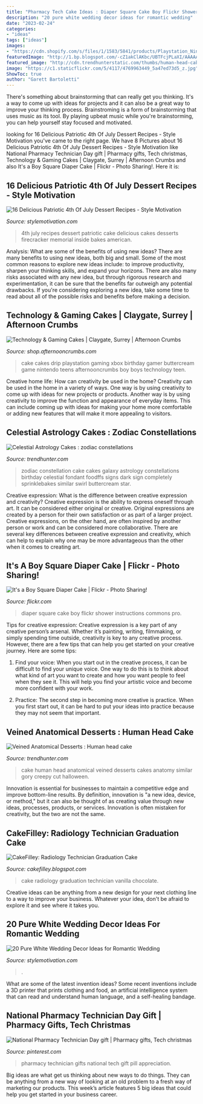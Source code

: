 ```yaml
---
title: "Pharmacy Tech Cake Ideas : Diaper Square Cake Boy Flickr Shower Instructions Commons Pro"
description: "20 pure white wedding decor ideas for romantic wedding"
date: "2023-02-24"
categories:
- "ideas"
tags: ["ideas"]
images:
- "https://cdn.shopify.com/s/files/1/1583/5841/products/Playstation_Nintendo_Cake_grande.jpg?v=1530715231"
featuredImage: "http://1.bp.blogspot.com/-cZ1akClAKbc/UBTFcjPLaXI/AAAAAAAAOmE/VeiXQtKzImU/s1600/DSC_1966.JPG"
featured_image: "http://cdn.trendhunterstatic.com/thumbs/human-head-cake.jpeg"
image: "https://c1.staticflickr.com/5/4117/4769963449_5a47ed73d5_z.jpg"
ShowToc: true
author: "Garett Bartoletti"
---
```



There's something about brainstorming that can really get you thinking. It's a way to come up with ideas for projects and it can also be a great way to improve your thinking process. Brainstroming is a form of brainstorming that uses music as its tool. By playing upbeat music while you're brainstorming, you can help yourself stay focused and motivated.

	

		
looking for 16 Delicious Patriotic 4th Of July Dessert Recipes - Style Motivation you've came to the right page. We have 8 Pictures about 16 Delicious Patriotic 4th Of July Dessert Recipes - Style Motivation like National Pharmacy Technician Day gift | Pharmacy gifts, Tech christmas, Technology &amp; Gaming Cakes | Claygate, Surrey | Afternoon Crumbs and also It&#039;s a Boy Square Diaper Cake | Flickr - Photo Sharing!. Here it is:
		
    
## 16 Delicious Patriotic 4th Of July Dessert Recipes - Style Motivation

<img loading=lazy src="http://www.stylemotivation.com/wp-content/uploads/2016/06/4th-1.png" onerror="this.onerror=null;this.src='https://tse1.mm.bing.net/th?id=OIP.6hTUufpR1lJRS1_fuOb11gHaLH&amp;pid=15.1';" alt="16 Delicious Patriotic 4th Of July Dessert Recipes - Style Motivation">

_Source: stylemotivation.com_

>4th july recipes dessert patriotic cake delicious cakes desserts firecracker memorial inside bakes american. 

	

Analysis: What are some of the benefits of using new ideas?
There are many benefits to using new ideas, both big and small. Some of the most common reasons to explore new ideas include: to improve productivity, sharpen your thinking skills, and expand your horizons. There are also many risks associated with any new idea, but through rigorous research and experimentation, it can be sure that the benefits far outweigh any potential drawbacks. If you're considering exploring a new idea, take some time to read about all of the possible risks and benefits before making a decision.

    
## Technology &amp; Gaming Cakes | Claygate, Surrey | Afternoon Crumbs

<img loading=lazy src="https://cdn.shopify.com/s/files/1/1583/5841/products/Playstation_Nintendo_Cake_grande.jpg?v=1530715231" onerror="this.onerror=null;this.src='https://tse2.mm.bing.net/th?id=OIP.DtcaIsei6_psxb9lEBTZFgHaJQ&amp;pid=15.1';" alt="Technology &amp; Gaming Cakes | Claygate, Surrey | Afternoon Crumbs">

_Source: shop.afternooncrumbs.com_

>cake cakes drip playstation gaming xbox birthday gamer buttercream game nintendo teens afternooncrumbs boy boys technology teen. 

	

Creative home life: How can creativity be used in the home?
Creativity can be used in the home in a variety of ways. One way is by using creativity to come up with ideas for new projects or products. Another way is by using creativity to improve the function and appearance of everyday items. This can include coming up with ideas for making your home more comfortable or adding new features that will make it more appealing to visitors.

    
## Celestial Astrology Cakes : Zodiac Constellations

<img loading=lazy src="http://cdn.trendhunterstatic.com/thumbs/zodiac-constellations.jpeg" onerror="this.onerror=null;this.src='https://tse2.mm.bing.net/th?id=OIP.2QEwwAhKcfroPv_RtxwcPgHaLH&amp;pid=15.1';" alt="Celestial Astrology Cakes : zodiac constellations">

_Source: trendhunter.com_

>zodiac constellation cake cakes galaxy astrology constellations birthday celestial fondant foodffs signs dark sign completely sprinklebakes similar swirl buttercream star. 

	

Creative expression: What is the difference between creative expression and creativity?
Creative expression is the ability to express oneself through art. It can be considered either original or creative. Original expressions are created by a person for their own satisfaction or as part of a larger project. Creative expressions, on the other hand, are often inspired by another person or work and can be considered more collaborative. There are several key differences between creative expression and creativity, which can help to explain why one may be more advantageous than the other when it comes to creating art.

    
## It&#039;s A Boy Square Diaper Cake | Flickr - Photo Sharing!

<img loading=lazy src="https://c1.staticflickr.com/5/4117/4769963449_5a47ed73d5_z.jpg" onerror="this.onerror=null;this.src='https://tse2.mm.bing.net/th?id=OIP.k5sukpAolZ3rzh68xCaYzwAAAA&amp;pid=15.1';" alt="It&#039;s a Boy Square Diaper Cake | Flickr - Photo Sharing!">

_Source: flickr.com_

>diaper square cake boy flickr shower instructions commons pro. 

	

Tips for creative expression:
Creative expression is a key part of any creative person’s arsenal. Whether it’s painting, writing, filmmaking, or simply spending time outside, creativity is key to any creative process. However, there are a few tips that can help you get started on your creative journey. Here are some tips:
1. Find your voice: When you start out in the creative process, it can be difficult to find your unique voice. One way to do this is to think about what kind of art you want to create and how you want people to feel when they see it. This will help you find your artistic voice and become more confident with your work.

2. Practice: The second step in becoming more creative is practice. When you first start out, it can be hard to put your ideas into practice because they may not seem that important.

    
## Veined Anatomical Desserts : Human Head Cake

<img loading=lazy src="http://cdn.trendhunterstatic.com/thumbs/human-head-cake.jpeg" onerror="this.onerror=null;this.src='https://tse2.mm.bing.net/th?id=OIP.0RssyV1cCSvEq5O1-2SXxgHaE8&amp;pid=15.1';" alt="Veined Anatomical Desserts : Human head cake">

_Source: trendhunter.com_

>cake human head anatomical veined desserts cakes anatomy similar gory creepy cut halloween. 

	

Innovation is essential for businesses to maintain a competitive edge and improve bottom-line results. By definition, innovation is "a new idea, device, or method," but it can also be thought of as creating value through new ideas, processes, products, or services. Innovation is often mistaken for creativity, but the two are not the same.

    
## CakeFilley: Radiology Technician Graduation Cake

<img loading=lazy src="http://1.bp.blogspot.com/-cZ1akClAKbc/UBTFcjPLaXI/AAAAAAAAOmE/VeiXQtKzImU/s1600/DSC_1966.JPG" onerror="this.onerror=null;this.src='https://tse3.mm.bing.net/th?id=OIP.3jUI8TuwUOKMvOhHLz4COQHaHb&amp;pid=15.1';" alt="CakeFilley: Radiology Technician Graduation Cake">

_Source: cakefilley.blogspot.com_

>cake radiology graduation technician vanilla chocolate. 

	

Creative ideas can be anything from a new design for your next clothing line to a way to improve your business. Whatever your idea, don't be afraid to explore it and see where it takes you.

    
## 20 Pure White Wedding Decor Ideas For Romantic Wedding

<img loading=lazy src="http://www.stylemotivation.com/wp-content/uploads/2013/09/20-Pure-White-Wedding-Décor-Ideas-for-Romantic-Wedding-7.jpg" onerror="this.onerror=null;this.src='https://tse3.mm.bing.net/th?id=OIP.vX2fgD1DS2qMgvy_-UhcMAHaLH&amp;pid=15.1';" alt="20 Pure White Wedding Decor Ideas for Romantic Wedding">

_Source: stylemotivation.com_

>. 

	

What are some of the latest invention ideas?
Some recent inventions include a 3D printer that prints clothing and food, an artificial intelligence system that can read and understand human language, and a self-healing bandage.

    
## National Pharmacy Technician Day Gift | Pharmacy Gifts, Tech Christmas

<img loading=lazy src="https://i.pinimg.com/736x/94/57/98/945798b5dd3ffecd900e56ddb9ca182c.jpg" onerror="this.onerror=null;this.src='https://tse3.mm.bing.net/th?id=OIP.w2Kvm9hO75q45RjakGdobwHaJ3&amp;pid=15.1';" alt="National Pharmacy Technician Day gift | Pharmacy gifts, Tech christmas">

_Source: pinterest.com_

>pharmacy technician gifts national tech gift pill appreciation. 

	

Big ideas are what get us thinking about new ways to do things. They can be anything from a new way of looking at an old problem to a fresh way of marketing our products. This week’s article features 5 big ideas that could help you get started in your business career.

